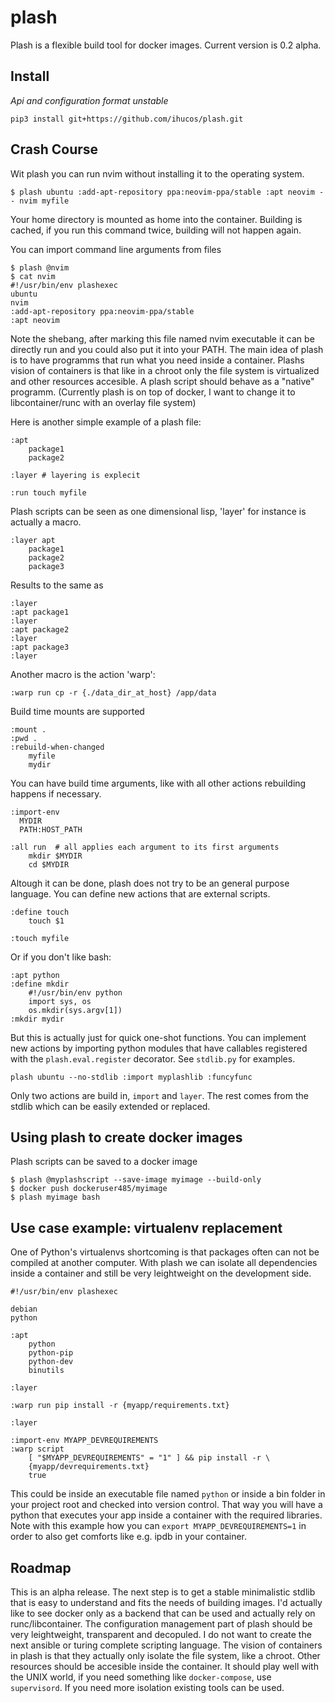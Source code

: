 # plash

Plash is a flexible build tool for docker images. Current version is 0.2 alpha.


## Install

*Api and configuration format unstable*

`pip3 install git+https://github.com/ihucos/plash.git`

## Crash Course

Wit plash you can run nvim without installing it to the operating system.
```
$ plash ubuntu :add-apt-repository ppa:neovim-ppa/stable :apt neovim -- nvim myfile
```
Your home directory is mounted as home into the container.
Building is cached, if you run this command twice, building will not happen again.

You can import command line arguments from files
```
$ plash @nvim
$ cat nvim
#!/usr/bin/env plashexec
ubuntu
nvim
:add-apt-repository ppa:neovim-ppa/stable
:apt neovim
```
Note the shebang, after marking this file named nvim executable it can be directly run and you could also put it into your PATH. The main idea of plash is to have programms that run what you need inside a container. Plashs vision of containers is that like in a chroot only the file system is virtualized and other resources accesible. A plash script should behave as a "native" programm. (Currently plash is on top of docker, I want to change it to libcontainer/runc with an overlay file system)

Here is another simple example of a plash file:
```
:apt
	package1
	package2

:layer # layering is explecit

:run touch myfile
```

Plash scripts can be seen as one dimensional lisp, 'layer' for instance is actually a macro.
```
:layer apt
	package1
	package2
	package3
```
Results to the same as
```
:layer
:apt package1
:layer
:apt package2
:layer
:apt package3
:layer
```
Another macro is the action 'warp':
```
:warp run cp -r {./data_dir_at_host} /app/data
```

Build time mounts are supported
```
:mount .
:pwd .
:rebuild-when-changed
	myfile
	mydir
```

You can have build time arguments, like with all other actions rebuilding happens if necessary.
```
:import-env
  MYDIR
  PATH:HOST_PATH

:all run  # all applies each argument to its first arguments
	mkdir $MYDIR
	cd $MYDIR
```

Altough it can be done, plash does not try to be an general purpose language. You can define new actions that are external scripts.

```
:define touch
	touch $1	

:touch myfile

```
Or if you don't like bash:
```
:apt python
:define mkdir
	#!/usr/bin/env python
	import sys, os
	os.mkdir(sys.argv[1])
:mkdir mydir
```

But this is actually just for quick one-shot functions. You can implement new actions by importing python modules that have callables registered with the `plash.eval.register` decorator. See `stdlib.py` for examples.
```
plash ubuntu --no-stdlib :import myplashlib :funcyfunc
```

Only two actions are build in, `import` and `layer`. The rest comes from the stdlib which can be easily extended or replaced.


## Using plash to create docker images

Plash scripts can be saved to a docker image
```
$ plash @myplashscript --save-image myimage --build-only
$ docker push dockeruser485/myimage
$ plash myimage bash
```

## Use case example: virtualenv replacement
One of Python's virtualenvs shortcoming is that packages often can not be compiled at another computer. With plash we can isolate all dependencies inside a container and still be very leightweight on the development side.


```
#!/usr/bin/env plashexec

debian
python

:apt
	python
	python-pip
	python-dev
	binutils

:layer

:warp run pip install -r {myapp/requirements.txt}

:layer

:import-env MYAPP_DEVREQUIREMENTS
:warp script
	[ "$MYAPP_DEVREQUIREMENTS" = "1" ] && pip install -r \
	{myapp/devrequirements.txt}
	true
```
This could be inside an executable file named `python` or inside a bin folder in your project root and checked into version control.
That way you will have a python that executes your app inside a container with the required libraries. Note with this example how you can `export MYAPP_DEVREQUIREMENTS=1` in order to also get comforts like e.g. ipdb in your container.



## Roadmap
This is an alpha release. The next step is to get a stable minimalistic stdlib that is easy to understand and fits the needs of building images.
I'd actually like to see docker only as a backend that can be used and actually rely on runc/libcontainer. The configuration management part of plash should be very leightweight, transparent and decopuled. I do not want to create the next ansible or turing complete scripting language. The vision of containers in plash is that they actually only isolate the file system, like a chroot. Other resources should be accesible inside the container. It should play well with the UNIX world, if you need something like `docker-compose`, use `supervisord`. If you need more isolation existing tools can be used.
